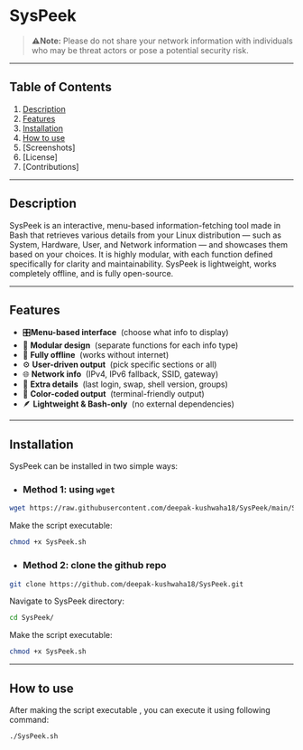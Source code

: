 # SysPeek
>⚠️**Note:** Please do not share your network information with individuals who may be threat actors or pose a potential security risk.
---
## Table of Contents
1. [Description](#description)
2. [Features](#features)
3. [Installation](#installation)
4. [How to use](#how-to-use)
5. [Screenshots]
6. [License]
7. [Contributions]
--- 

## Description
SysPeek is an interactive, menu-based information-fetching tool made in Bash that retrieves various details from your Linux distribution — such as System, Hardware, User, and Network information — and showcases them based on your choices.
It is highly modular, with each function defined specifically for clarity and maintainability. SysPeek is lightweight, works completely offline, and is fully open-source.

---
## Features
- 🎛️**Menu-based interface**&nbsp;&nbsp;(choose what info to display)
- 🧩 **Modular design**&nbsp;&nbsp;(separate functions for each info type)
- 🚫 **Fully offline**&nbsp;&nbsp;(works without internet)
- ⚙️ **User-driven output**&nbsp;&nbsp;(pick specific sections or all)
- 🌐 **Network info**&nbsp;&nbsp;(IPv4, IPv6 fallback, SSID, gateway)
- 🧠 **Extra details**&nbsp;&nbsp;(last login, swap, shell version, groups)
- 🎨 **Color-coded output**&nbsp;&nbsp;(terminal-friendly output)
- 🪶 **Lightweight & Bash-only**&nbsp;&nbsp;(no external dependencies)
---

## Installation 

SysPeek can be installed in two simple ways:
* ### Method 1: using `wget`
```bash
wget https://raw.githubusercontent.com/deepak-kushwaha18/SysPeek/main/SysPeek.sh
```
Make the script executable:
```bash
chmod +x SysPeek.sh
```
* ### Method 2: clone the github repo
```bash
git clone https://github.com/deepak-kushwaha18/SysPeek.git
```
Navigate to SysPeek directory:
```bash
cd SysPeek/
```
Make the script executable:
```bash
chmod +x SysPeek.sh
```
---

##  How to use
After making the script executable , you can execute it using following command:
```bash
./SysPeek.sh
```

